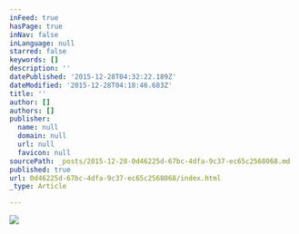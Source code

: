 ```yaml
---
inFeed: true
hasPage: true
inNav: false
inLanguage: null
starred: false
keywords: []
description: ''
datePublished: '2015-12-28T04:32:22.189Z'
dateModified: '2015-12-28T04:18:46.683Z'
title: ''
author: []
authors: []
publisher:
  name: null
  domain: null
  url: null
  favicon: null
sourcePath: _posts/2015-12-28-0d46225d-67bc-4dfa-9c37-ec65c2568068.md
published: true
url: 0d46225d-67bc-4dfa-9c37-ec65c2568068/index.html
_type: Article

---
```

![](https://the-grid-user-content.s3-us-west-2.amazonaws.com/099899a1-21bb-4602-b117-65882ba2ce2c.jpg)